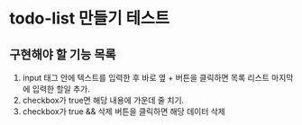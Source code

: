 # todo-list 만들기 테스트

## 구현해야 할 기능 목록

1. input 태그 안에 텍스트를 입력한 후 바로 옆 + 버튼을 클릭하면 목록 리스트 마지막에 입력한 할일 추가.
2. checkbox가 true면 해당 내용에 가운데 줄 치기.
3. checkbox가 true && 삭제 버튼을 클릭하면 해당 데이터 삭제

